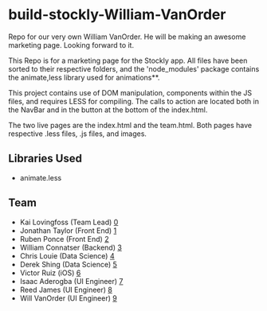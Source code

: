 # build-stockly-William-VanOrder
Repo for our very own William VanOrder. He will be making an awesome marketing page. Looking forward to it.



This Repo is for a marketing page for the Stockly app. All files have been sorted to their respective folders, and the 'node_modules' package contains the animate,less library used for animations**. 

This project contains use of DOM manipulation, components within the JS files, and requires LESS for compiling. The calls to action are located both in the NavBar and in the button at the bottom of the index.html.

The two live pages are the index.html and the team.html. Both pages have respective .less files, .js files, and images. 


## Libraries Used
* animate.less

## Team
* Kai Lovingfoss (Team Lead) [0]
* Jonathan Taylor (Front End) [1]
* Ruben Ponce (Front End)  [2]
* William Connatser (Backend) [3]
* Chris Louie (Data Science) [4]
* Derek Shing (Data Science) [5]
* Victor Ruiz (iOS) [6]
* Isaac Aderogba (UI Engineer) [7]
* Reed James (UI Engineer) [8]
* Will VanOrder (UI Engineer) [9]

[0]: https://github.com/tryingtokeepup
[1]: https://github.com/jonyonson
[2]: https://github.com/RubenPonce
[3]: https://github.com/williamconnatser
[4]: https://github.com/Ruwai
[5]: https://github.com/derek-shing
[6]: https://github.com/vicxruiz
[7]: https://github.com/IsaacAderogba
[8]: https://github.com/coffeelabor
[9]: https://github.com/wvanorder


